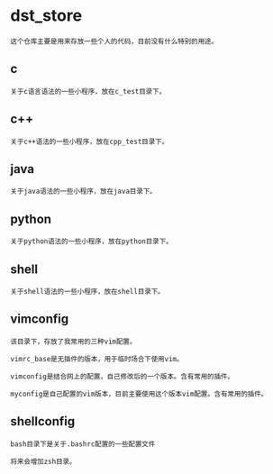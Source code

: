 # dst_store
	这个仓库主要是用来存放一些个人的代码，目前没有什么特别的用途。

## c
	关于c语言语法的一些小程序，放在c_test目录下。

## c++
	关于c++语法的一些小程序，放在cpp_test目录下。

## java
	关于java语法的一些小程序，放在java目录下。

## python
	关于python语法的一些小程序，放在python目录下。

## shell
	关于shell语法的一些小程序，放在shell目录下。

## vimconfig
	该目录下，存放了我常用的三种vim配置。

	vimrc_base是无插件的版本，用于临时场合下使用vim。
	
	vimconfig是结合网上的配置，自己修改后的一个版本。含有常用的插件。
	
	myconfig是自己配置的vim版本，目前主要使用这个版本vim配置。含有常用的插件。

## shellconfig
	bash目录下是关于.bashrc配置的一些配置文件
	
	将来会增加zsh目录。

